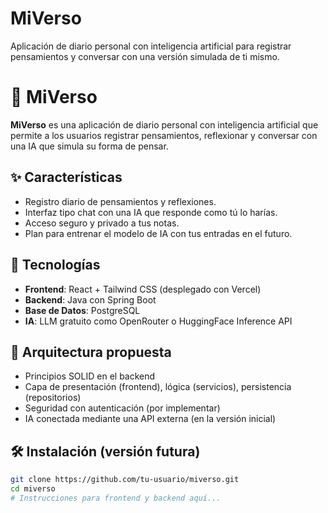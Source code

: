 # MiVerso
Aplicación de diario personal con inteligencia artificial para registrar pensamientos y conversar con una versión simulada de ti mismo.
# 🌌 MiVerso

**MiVerso** es una aplicación de diario personal con inteligencia artificial que permite a los usuarios registrar pensamientos, reflexionar y conversar con una IA que simula su forma de pensar.

## ✨ Características

- Registro diario de pensamientos y reflexiones.
- Interfaz tipo chat con una IA que responde como tú lo harías.
- Acceso seguro y privado a tus notas.
- Plan para entrenar el modelo de IA con tus entradas en el futuro.

## 🚀 Tecnologías

- **Frontend**: React + Tailwind CSS (desplegado con Vercel)
- **Backend**: Java con Spring Boot
- **Base de Datos**: PostgreSQL
- **IA**: LLM gratuito como OpenRouter o HuggingFace Inference API

## 🧠 Arquitectura propuesta

- Principios SOLID en el backend
- Capa de presentación (frontend), lógica (servicios), persistencia (repositorios)
- Seguridad con autenticación (por implementar)
- IA conectada mediante una API externa (en la versión inicial)

## 🛠️ Instalación (versión futura)

```bash
git clone https://github.com/tu-usuario/miverso.git
cd miverso
# Instrucciones para frontend y backend aquí...
